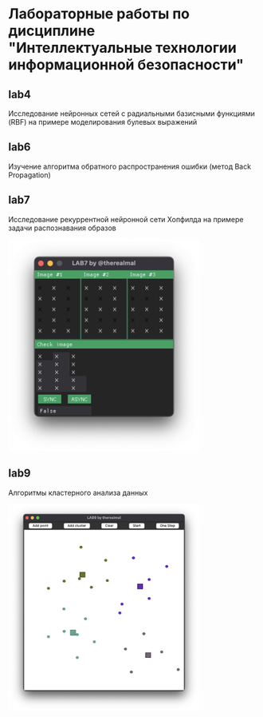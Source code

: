 # Лабораторные работы по дисциплине<br/>"Интеллектуальные технологии информационной безопасности"
## lab4
Исследование нейронных сетей с радиальными базисными функциями (RBF) на примере моделирования булевых выражений
## lab6
Изучение алгоритма обратного распространения ошибки (метод Back Propagation)
## lab7
Исследование рекуррентной нейронной сети Хопфилда на примере задачи распознавания образов

<img src="https://raw.githubusercontent.com/TheRealMal/itib/main/images/lab7_demo.png" width="384">

## lab9
Алгоритмы кластерного анализа данных

<img src="https://raw.githubusercontent.com/TheRealMal/itib/main/images/lab9_demo.png" width="384">
